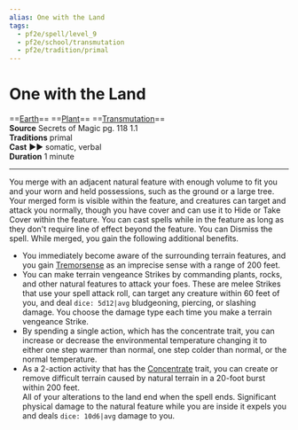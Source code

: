 ```yaml
---
alias: One with the Land
tags:
  - pf2e/spell/level_9
  - pf2e/school/transmutation
  - pf2e/tradition/primal
---
```


# One with the Land

==[Earth](../../../Traits/Earth.md)== ==[Plant](../../../Traits/Plant.md)== ==[Transmutation](../../../Traits/Transmutation.md)==  
__Source__ Secrets of Magic pg. 118 1.1  
**Traditions** primal  
**Cast** ►► somatic, verbal  
**Duration** 1 minute

---

You merge with an adjacent natural feature with enough volume to fit you and your worn and held possessions, such as the ground or a large tree. Your merged form is visible within the feature, and creatures can target and attack you normally, though you have cover and can use it to Hide or Take Cover within the feature. You can cast spells while in the feature as long as they don't require line of effect beyond the feature. You can Dismiss the spell. While merged, you gain the following additional benefits.

- You immediately become aware of the surrounding terrain features, and you gain [Tremorsense](../../../Bestiary/Abilities/Tremorsense.md) as an imprecise sense with a range of 200 feet.
- You can make terrain vengeance Strikes by commanding plants, rocks, and other natural features to attack your foes. These are melee Strikes that use your spell attack roll, can target any creature within 60 feet of you, and deal `dice: 5d12|avg` bludgeoning, piercing, or slashing damage. You choose the damage type each time you make a terrain vengeance Strike.
- By spending a single action, which has the concentrate trait, you can increase or decrease the environmental temperature changing it to either one step warmer than normal, one step colder than normal, or the normal temperature.
- As a 2-action activity that has the [Concentrate](../../../Traits/Concentrate.md) trait, you can create or remove difficult terrain caused by natural terrain in a 20-foot burst within 200 feet.  
All of your alterations to the land end when the spell ends. Significant physical damage to the natural feature while you are inside it expels you and deals `dice: 10d6|avg` damage to you.
